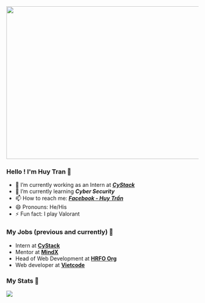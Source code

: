 <img width="1000" height="400" display="block" margin-left="auto" margin-right="auto" src="https://media.istockphoto.com/id/160179168/photo/hanoi-cityscape.jpg?s=612x612&w=0&k=20&c=Dq7VYLj_a8xIYAls0Lj9SqKgnw604pjKu8KwwrGQLZg=">

### Hello ! I'm Huy Tran 👋

- 🔭 I’m currently working as an Intern at ***[CyStack](https://cystack.net/)***
- 🌱 I’m currently learning ***Cyber Security***
- 📫 How to reach me: ***[Facebook - Huy Trần](https://www.facebook.com/clown.coder/)***
- 😄 Pronouns: He/His
- ⚡ Fun fact: I play Valorant

### My Jobs (previous and currently) 🏁

- Intern at **[CyStack](https://cystack.net/)**
- Mentor at **[MindX](https://mindx.edu.vn/)**
- Head of Web Development at **[HRFO Org](https://www.facebook.com/hrfo.org)**
- Web developer at **[Vietcode](https://www.facebook.com/vietcode.org/?locale=vi_VN)**

### My Stats 💪

<img src="https://github-readme-stats.vercel.app/api?username=huytran-cloud&&show_icons=true&title_color=ffffff&icon_color=bb2acf&text_color=daf7dc&bg_color=191b1c">
